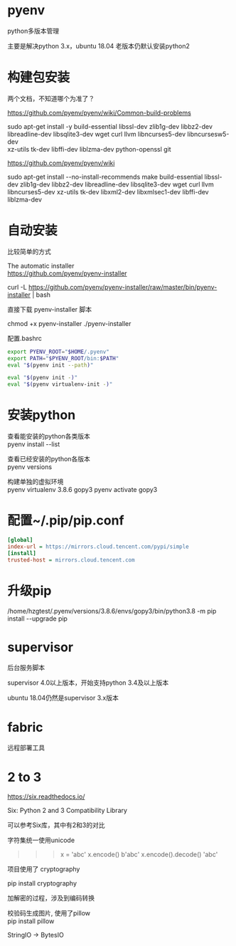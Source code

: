 pyenv
=====

python多版本管理

主要是解决python 3.x，ubuntu 18.04 老版本仍默认安装python2

构建包安装
=========

两个文档，不知道哪个为准了？

https://github.com/pyenv/pyenv/wiki/Common-build-problems

sudo apt-get install -y build-essential libssl-dev zlib1g-dev libbz2-dev \
libreadline-dev libsqlite3-dev wget curl llvm libncurses5-dev libncursesw5-dev \
xz-utils tk-dev libffi-dev liblzma-dev python-openssl git

https://github.com/pyenv/pyenv/wiki

sudo apt-get install --no-install-recommends make build-essential libssl-dev zlib1g-dev libbz2-dev libreadline-dev libsqlite3-dev wget curl llvm libncurses5-dev xz-utils tk-dev libxml2-dev libxmlsec1-dev libffi-dev liblzma-dev

自动安装
=======

比较简单的方式

The automatic installer  
https://github.com/pyenv/pyenv-installer

curl -L https://github.com/pyenv/pyenv-installer/raw/master/bin/pyenv-installer | bash

直接下载 pyenv-installer 脚本

chmod +x pyenv-installer
./pyenv-installer

配置.bashrc

```bash
export PYENV_ROOT="$HOME/.pyenv"
export PATH="$PYENV_ROOT/bin:$PATH"
eval "$(pyenv init --path)"

eval "$(pyenv init -)"
eval "$(pyenv virtualenv-init -)"
```

安装python
==========

查看能安装的python各类版本  
pyenv install --list

查看已经安装的python各版本  
pyenv versions

构建单独的虚拟环境  
pyenv virtualenv 3.8.6 gopy3
pyenv activate gopy3

配置~/.pip/pip.conf
==================

```ini
[global]
index-url = https://mirrors.cloud.tencent.com/pypi/simple
[install]
trusted-host = mirrors.cloud.tencent.com
```

升级pip
======
/home/hzgtest/.pyenv/versions/3.8.6/envs/gopy3/bin/python3.8 -m pip install --upgrade pip

supervisor
==========

后台服务脚本

supervisor 4.0以上版本，开始支持python 3.4及以上版本

ubuntu 18.04仍然是supervisor 3.x版本

fabric
======

远程部署工具

2 to 3
======

https://six.readthedocs.io/

Six: Python 2 and 3 Compatibility Library

可以参考Six库，其中有2和3的对比

字符集统一使用unicode

>>> x = 'abc'
>>> x.encode()
b'abc'
>>> x.encode().decode()
'abc'

项目使用了 cryptography

pip install cryptography

加解密的过程，涉及到编码转换

校验码生成图片, 使用了pillow  
pip install pillow

StringIO -> BytesIO